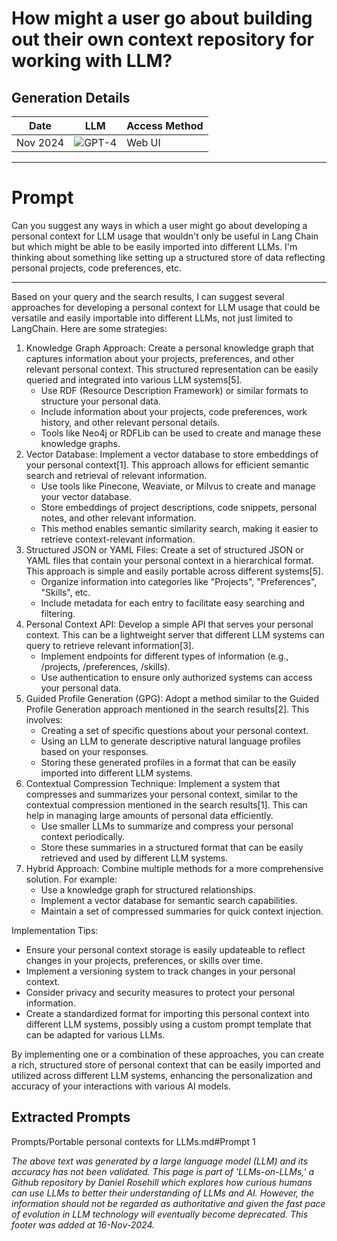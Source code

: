# How might a user go about building out their own context repository for working with LLM?

## Generation Details

| Date       | LLM        | Access Method |
|------------|------------|---------------|
| Nov 2024 | ![GPT-4](https://img.shields.io/badge/GPT--4-412991?style=for-the-badge&logo=openai&logoColor=white) |  Web UI |

---

# Prompt

Can you suggest any ways in which a user might go about developing a personal context for LLM usage that wouldn't only be useful in Lang Chain but which might be able to be easily imported into different LLMs. I'm thinking about something like setting up a structured store of data reflecting personal projects, code preferences, etc.

---

Based on your query and the search results, I can suggest several approaches for developing a personal context for LLM usage that could be versatile and easily importable into different LLMs, not just limited to LangChain. Here are some strategies:

1. Knowledge Graph Approach:
   Create a personal knowledge graph that captures information about your projects, preferences, and other relevant personal context. This structured representation can be easily queried and integrated into various LLM systems\[5].
   - Use RDF (Resource Description Framework) or similar formats to structure your personal data.
   - Include information about your projects, code preferences, work history, and other relevant personal details.
   - Tools like Neo4j or RDFLib can be used to create and manage these knowledge graphs.
2. Vector Database:
   Implement a vector database to store embeddings of your personal context\[1]. This approach allows for efficient semantic search and retrieval of relevant information.
   - Use tools like Pinecone, Weaviate, or Milvus to create and manage your vector database.
   - Store embeddings of project descriptions, code snippets, personal notes, and other relevant information.
   - This method enables semantic similarity search, making it easier to retrieve context-relevant information.
3. Structured JSON or YAML Files:
   Create a set of structured JSON or YAML files that contain your personal context in a hierarchical format. This approach is simple and easily portable across different systems\[5].
   - Organize information into categories like "Projects", "Preferences", "Skills", etc.
   - Include metadata for each entry to facilitate easy searching and filtering.
4. Personal Context API:
   Develop a simple API that serves your personal context. This can be a lightweight server that different LLM systems can query to retrieve relevant information\[3].
   - Implement endpoints for different types of information (e.g., /projects, /preferences, /skills).
   - Use authentication to ensure only authorized systems can access your personal data.
5. Guided Profile Generation (GPG):
   Adopt a method similar to the Guided Profile Generation approach mentioned in the search results\[2]. This involves:
   - Creating a set of specific questions about your personal context.
   - Using an LLM to generate descriptive natural language profiles based on your responses.
   - Storing these generated profiles in a format that can be easily imported into different LLM systems.
6. Contextual Compression Technique:
   Implement a system that compresses and summarizes your personal context, similar to the contextual compression mentioned in the search results\[1]. This can help in managing large amounts of personal data efficiently.
   - Use smaller LLMs to summarize and compress your personal context periodically.
   - Store these summaries in a structured format that can be easily retrieved and used by different LLM systems.
7. Hybrid Approach:
   Combine multiple methods for a more comprehensive solution. For example:
   - Use a knowledge graph for structured relationships.
   - Implement a vector database for semantic search capabilities.
   - Maintain a set of compressed summaries for quick context injection.

Implementation Tips:

- Ensure your personal context storage is easily updateable to reflect changes in your projects, preferences, or skills over time.
- Implement a versioning system to track changes in your personal context.
- Consider privacy and security measures to protect your personal information.
- Create a standardized format for importing this personal context into different LLM systems, possibly using a custom prompt template that can be adapted for various LLMs.

By implementing one or a combination of these approaches, you can create a rich, structured store of personal context that can be easily imported and utilized across different LLM systems, enhancing the personalization and accuracy of your interactions with various AI models.

## Extracted Prompts

Prompts/Portable personal contexts for LLMs.md#Prompt 1

*The above text was generated by a large language model (LLM) and its accuracy has not been validated. This page is part of 'LLMs-on-LLMs,' a Github repository by Daniel Rosehill which explores how curious humans can use LLMs to better their understanding of LLMs and AI. However, the information should not be regarded as authoritative and given the fast pace of evolution in LLM technology will eventually become deprecated. This footer was added at 16-Nov-2024.*


